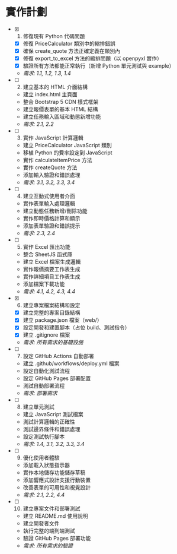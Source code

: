 # 實作計劃

- [x] 1. 修復現有 Python 代碼問題
  - [x] 修復 PriceCalculator 類別中的縮排錯誤
  - [x] 確保 create_quote 方法正確定義在類別內
  - [x] 修復 export_to_excel 方法的縮排問題（以 openpyxl 實作）
  - [x] 驗證所有方法都能正常執行（新增 Python 單元測試與 example）
  - _需求: 1.1, 1.2, 1.3, 1.4_

- [ ] 2. 建立基本的 HTML 介面結構
  - 建立 index.html 主頁面
  - 整合 Bootstrap 5 CDN 樣式框架
  - 建立報價表單的基本 HTML 結構
  - 建立任務輸入區域和動態新增功能
  - _需求: 2.1, 2.2_

- [ ] 3. 實作 JavaScript 計算邏輯
  - 建立 PriceCalculator JavaScript 類別
  - 移植 Python 的費率設定到 JavaScript
  - 實作 calculateItemPrice 方法
  - 實作 createQuote 方法
  - 添加輸入驗證和錯誤處理
  - _需求: 3.1, 3.2, 3.3, 3.4_

- [ ] 4. 建立互動式使用者介面
  - 實作表單輸入處理邏輯
  - 建立動態任務新增/刪除功能
  - 實作即時價格計算和顯示
  - 添加表單驗證和錯誤提示
  - _需求: 2.3, 2.4_

- [ ] 5. 實作 Excel 匯出功能
  - 整合 SheetJS 函式庫
  - 建立 Excel 檔案生成邏輯
  - 實作報價摘要工作表生成
  - 實作詳細項目工作表生成
  - 添加檔案下載功能
  - _需求: 4.1, 4.2, 4.3, 4.4_

- [x] 6. 建立專案檔案結構和設定
  - [x] 建立完整的專案目錄結構
  - [x] 建立 package.json 檔案（web/）
  - [x] 設定開發和建置腳本（占位 build、測試指令）
  - [x] 建立 .gitignore 檔案
  - _需求: 所有需求的基礎設施_

- [ ] 7. 設定 GitHub Actions 自動部署
  - 建立 .github/workflows/deploy.yml 檔案
  - 設定自動化測試流程
  - 設定 GitHub Pages 部署配置
  - 測試自動部署流程
  - _需求: 部署需求_

- [ ] 8. 建立單元測試
  - 建立 JavaScript 測試檔案
  - 測試計算邏輯的正確性
  - 測試邊界條件和錯誤處理
  - 設定測試執行腳本
  - _需求: 1.4, 3.1, 3.2, 3.3, 3.4_

- [ ] 9. 優化使用者體驗
  - 添加載入狀態指示器
  - 實作本地儲存功能儲存草稿
  - 添加響應式設計支援行動裝置
  - 改善表單的可用性和視覺設計
  - _需求: 2.1, 2.2, 4.4_

- [ ] 10. 建立專案文件和部署測試
  - 建立 README.md 使用說明
  - 建立開發者文件
  - 執行完整的端到端測試
  - 驗證 GitHub Pages 部署功能
  - _需求: 所有需求的驗證_
